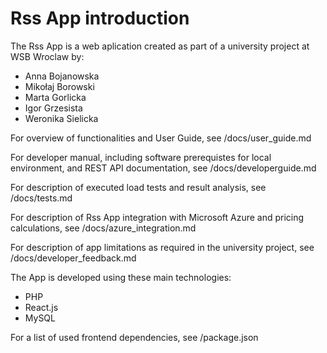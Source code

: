 # Rss App introduction

The Rss App is a web aplication created as part of a university project at WSB Wroclaw by:

- Anna Bojanowska
- Mikołaj Borowski
- Marta Gorlicka
- Igor Grzesista
- Weronika Sielicka

For overview of functionalities and User Guide, see /docs/user_guide.md
  
For developer manual, including software prerequistes for local environment, and REST API documentation, see /docs/developerguide.md
  
For description of executed load tests and result analysis, see /docs/tests.md
  
For description of Rss App integration with Microsoft Azure and pricing calculations, see /docs/azure_integration.md  

For description of app limitations as required in the university project, see /docs/developer_feedback.md

The App is developed using these main technologies:

- PHP
- React.js
- MySQL

For a list of used frontend dependencies, see /package.json